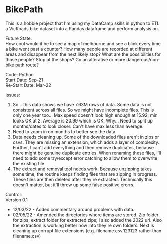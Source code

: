 # BikePath

This is a hobbie project that I'm using my DataCamp skills in python to ETL a VicRoads bike dataset into a Pandas dataframe and perform analysis on.  

Future State:  
How cool would it be to see a map of melbourne and see a blink every time a bike went past a counter?
How many people are recorded at different areas and disappear from the next likely stop?  What are the possibilities for those people?  Stop at the shops?  Go an alterative or more dangerous/non-bike path route?

Code: Python  
Start Date: Sep-21  
Re-Start Date: Mar-22  

Issues:  
1. So... this data shows we have 7.63M rows of data. Some data is not consistent across all files.  So we might have incomplete files.  This is only one year too... Max speed doesn't look high enough at 15.92, min looks OK at 2.  Average is 20.99 which is OK.  Why...  Need to split up months/dates to look closer.  Can't have max less than average.
2. Need to zoom in on months to better see the data
3. Data needs cleaning up.  Some of the downloaded files aren't in zips or csvs.  They are missing an extension, which adds a layer of complexity.  Further, I can't add everything and then remove duplicates, because there might be genuine duplicate entries.  When renaming these files, i'll need to add some try/except error catching to allow them to overwrite the existing file
4. The extract and removal tool needs work.  Because unzipping takes some time, the routine keeps finding files that are zipping in progress.  These files are then deleted after they're extracted.  Technically this doesn't matter, but it'll throw up some false positive erorrs.


Control:  
Version 0.1  
- 12/03/22 - Added commentary around problems with data.  
- 02/05/22 - Amended the directories where items are stored.  Zip folder for zips; extract folder for extracted zips;  I also added the 2022 url.  Also the extraction is working better now into they're own folders.  Next is cleaning up corrupt file extensions (e.g. filename.csv.123123 rather than filename.csv)

